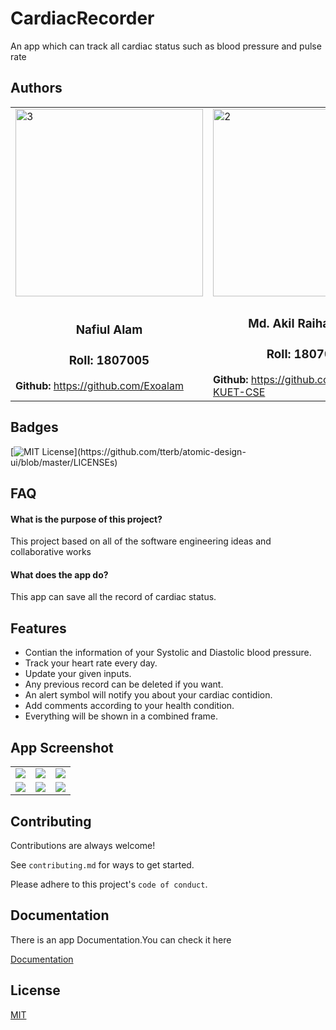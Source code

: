 
# CardiacRecorder

An app which can track all cardiac status such as blood pressure and pulse rate 


## Authors
<table>
  <tr>
    <td><img src="https://user-images.githubusercontent.com/37780502/180733665-954afa59-d17c-4be8-a793-578bbb147d51.jpg" alt="3" width = 300px height = 300px></td>
    <td><img src="https://user-images.githubusercontent.com/37780502/180733786-d1d2a301-5830-4680-be65-18e5829b98c4.jpg" alt="2" width = 300px height = 300px></td>
   </tr> 
   <tr>
      <td><h3 align='center'>Nafiul Alam</h3><h3 align='center'>Roll: 1807005</h3><b>Github: </b><a href="https://github.com/Exoalam">https://github.com/Exoalam</a></td>
      <td><h3 align='center'>Md. Akil Raihan Iftee</h3><h3 align='center'>Roll: 1807002</h3><b>Github: </b><a href="https://github.com/IFTEE-KUET-CSE">https://github.com/IFTEE-KUET-CSE</a></td>
  </tr>
</table>

## Badges


[![MIT License](https://img.shields.io/apm/l/atomic-design-ui.svg?)](https://github.com/tterb/atomic-design-ui/blob/master/LICENSEs)

## FAQ

#### What is the purpose of this project?

This project based on all of the software engineering ideas and collaborative works

#### What does the app do?

This app can save all the record of cardiac status.


## Features

- Contian the information of your Systolic and Diastolic blood pressure.
- Track your heart rate every day.
- Update your given inputs.
- Any previous record can be deleted if you want.
- An alert symbol will notify you about your cardiac contidion.
- Add comments according to your health condition.
- Everything will be shown in a combined frame.

## App Screenshot

<table>
  <tr>
    <td><img src="https://user-images.githubusercontent.com/37780502/181494814-7503c6d9-40be-4457-800d-e4f8eb62da28.PNG"></td>
    <td><img src="https://user-images.githubusercontent.com/37780502/181494858-9ea8c057-3c4d-4688-9c3d-4ebe1b12086e.PNG"></td>
    <td><img src="https://user-images.githubusercontent.com/37780502/181495571-a6feed77-262c-4c49-bacb-bd15f5f62310.PNG"></td>
   </tr>
   <tr>
    <td><img src="https://user-images.githubusercontent.com/37780502/181495584-09ca3806-aa50-4d13-bb04-b94a6e0da511.PNG"></td>
    <td><img src="https://user-images.githubusercontent.com/37780502/181495595-3e9a24f4-13c0-4b42-9778-91d07af7b997.PNG"></td>
    <td><img src="https://user-images.githubusercontent.com/37780502/181495604-06b57be1-cda0-4546-86dc-3af29efa4b2a.PNG"></td>
   </tr>
</table>

## Contributing

Contributions are always welcome!

See `contributing.md` for ways to get started.

Please adhere to this project's `code of conduct`.


## Documentation
There is an app Documentation.You can check it here

[Documentation](https://exoalam.github.io/com/example/cardiacrecorder/package-summary.html)


## License

[MIT](https://choosealicense.com/licenses/mit/)

